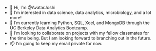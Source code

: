 - 👋 Hi, I’m @AvatarJoshi
- 👀 I’m interested in data science, data analytics, microbiology, and a lot more!
- 🌱 I’m currently learning Python, SQL, Xcel, and MongoDB through the UC Berkeley Data Analytics Bootcamp.
- 💞️ I’m looking to collaborate on projects with my fellow classmates for the time being. But I am looking forward to branching out in the future. 
- 📫 I'm going to keep my email private for now.

<!---
AvatarJoshi/AvatarJoshi is a ✨ special ✨ repository because its `README.md` (this file) appears on your GitHub profile.
You can click the Preview link to take a look at your changes.
--->
